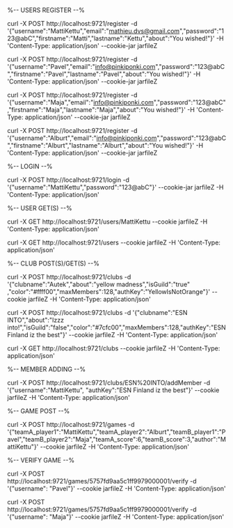 %-- USERS REGISTER --%

curl -X POST http://localhost:9721/register -d '{"username":"MattiKettu","email":"mathieu.dvs@gmail.com","password":"123@abC","firstname":"Matti","lastname":"Kettu","about":"You wished!"}' -H 'Content-Type: application/json' --cookie-jar jarfileZ

curl -X POST http://localhost:9721/register -d '{"username":"Pavel","email":"info@pinkiponki.com","password":"123@abC","firstname":"Pavel","lastname":"Pavel","about":"You wished!"}' -H 'Content-Type: application/json' --cookie-jar jarfileZ

curl -X POST http://localhost:9721/register -d '{"username":"Maja","email":"info@pinkiponki.com","password":"123@abC","firstname":"Maja","lastname":"Maja","about":"You wished!"}' -H 'Content-Type: application/json' --cookie-jar jarfileZ

curl -X POST http://localhost:9721/register -d '{"username":"Alburt","email":"info@pinkiponki.com","password":"123@abC","firstname":"Alburt","lastname":"Alburt","about":"You wished!"}' -H 'Content-Type: application/json' --cookie-jar jarfileZ

%-- LOGIN --%

curl -X POST http://localhost:9721/login -d '{"username":"MattiKettu","password":"123@abC"}' --cookie-jar jarfileZ -H 'Content-Type: application/json' 

%-- USER GET(S) --%

curl -X GET http://localhost:9721/users/MattiKettu --cookie jarfileZ -H 'Content-Type: application/json' 

curl -X GET http://localhost:9721/users --cookie jarfileZ -H 'Content-Type: application/json' 

%-- CLUB POST(S)/GET(S) --%

curl -X POST http://localhost:9721/clubs -d '{"clubname":"Autek","about":"yellow madness","isGuild":"true" ,"color":"#ffff00","maxMembers":128,"authKey":"YellowIsNotOrange"}' --cookie jarfileZ -H 'Content-Type: application/json' 

curl -X POST http://localhost:9721/clubs -d '{"clubname":"ESN INTO","about":"Izzz into!","isGuild":"false","color":"#7cfc00","maxMembers":128,"authKey":"ESN Finland iz the best"}' --cookie jarfileZ -H 'Content-Type: application/json' 

curl -X GET http://localhost:9721/clubs --cookie jarfileZ -H 'Content-Type: application/json' 

%-- MEMBER ADDING --%

curl -X POST http://localhost:9721/clubs/ESN%20INTO/addMember -d '{"username":"MattiKettu", "authKey":"ESN Finland iz the best"}' --cookie jarfileZ -H 'Content-Type: application/json' 

%-- GAME POST --%

curl -X POST http://localhost:9721/games -d '{"teamA_player1":"MattiKettu","teamA_player2":"Alburt","teamB_player1":"Pavel","teamB_player2":"Maja","teamA_score":6,"teamB_score":3,"author":"MattiKettu"}' --cookie jarfileZ -H 'Content-Type: application/json' 

%-- VERIFY GAME --%

curl -X POST http://localhost:9721/games/5757fd9aa5c1ff9979000001/verify -d '{"username": "Pavel"}' --cookie jarfileZ -H 'Content-Type: application/json' 

curl -X POST http://localhost:9721/games/5757fd9aa5c1ff9979000001/verify -d '{"username": "Maja"}' --cookie jarfileZ -H 'Content-Type: application/json' 



